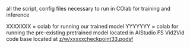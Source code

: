 all the script, config files necessary to run in COlab for training and inference


XXXXXXX = colab for running our trained model
YYYYYYY = colab for running the pre-existing pretrained model located in AIStudio FS Vid2Vid code base located at  [z/w/xxxxxcheckpoint33.podsf](https://ibm.com )

